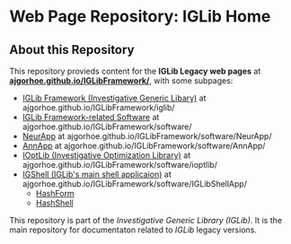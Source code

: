 # Web Page Repository: IGLib Home

## About this Repository

This repository provieds content for the **IGLib Legacy web pages** at **[ajgorhoe.github.io/IGLibFramework/](https://ajgorhoe.github.io/IGLibFramework/index.html)**, with some subpages:
* [IGLib Framework (Investigative Generic Libary)](https://ajgorhoe.github.io/IGLibFramework/iglib/) at ajgorhoe.github.io/IGLibFramework/iglib/
* [IGLib Framework-related Software](https://ajgorhoe.github.io/IGLibFramework/software) at ajgorhoe.github.io/IGLibFramework/software/
* [NeurApp](https://ajgorhoe.github.io/IGLibFramework/software/NeurApp/) at ajgorhoe.github.io/IGLibFramework/software/NeurApp/
* [AnnApp](https://ajgorhoe.github.io/IGLibFramework/software/AnnApp/) at ajgorhoe.github.io/IGLibFramework/software/AnnApp/
* [IOptLib (Investigative Optimization Library)](https://ajgorhoe.github.io/IGLibFramework/ioptlib/index.html) at ajgorhoe.github.io/IGLibFramework/software/ioptlib/
* [IGShell (IGLib's main shell applicaion)](https://ajgorhoe.github.io/IGLibFramework/software/IGLibShellApp/) at ajgorhoe.github.io/IGLibFramework/software/IGLibShellApp/
  * [HashForm](https://ajgorhoe.github.io/IGLibFramework/software/IGLibShellApp/HashForm.html#hashform)
  * [HashShell](https://ajgorhoe.github.io/IGLibFramework/software/IGLibShellApp/HashForm.html#hashshell)

This repository is part of the *Investigative Generic Library (IGLib)*. It is the main repository for documentaton related to *IGLib* legacy versions.
